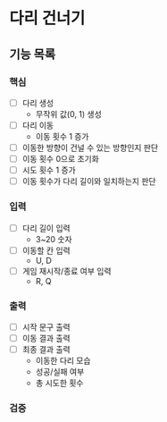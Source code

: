# 다리 건너기

## 기능 목록

### 핵심
- [ ] 다리 생성
  - 무작위 값(0, 1) 생성
- [ ] 다리 이동
  - 이동 횟수 1 증가
- [ ] 이동한 방향이 건널 수 있는 방향인지 판단
- [ ] 이동 횟수 0으로 초기화
- [ ] 시도 횟수 1 증가
- [ ] 이동 횟수가 다리 길이와 일치하는지 판단

### 입력
- [ ] 다리 길이 입력
  - 3~20 숫자
- [ ] 이동할 칸 입력
  - U, D
- [ ] 게임 재시작/종료 여부 입력
  - R, Q

### 출력
- [ ] 시작 문구 출력
- [ ] 이동 결과 출력
- [ ] 최종 결과 출력
  - 이동한 다리 모습
  - 성공/실패 여부
  - 총 시도한 횟수

### 검증